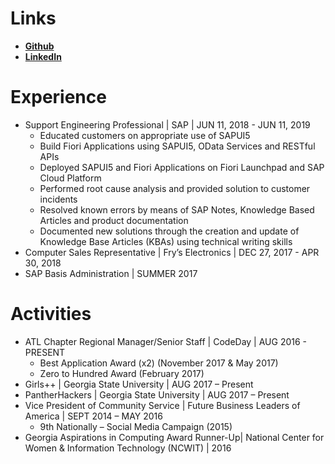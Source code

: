 # Links
* <a href="https://www.github.com/jahanvi316"> **Github** </a>
* <a href="https://www.linkedin.com/in/jahanvipatel"> **LinkedIn**</a> 

# Experience
* Support Engineering Professional | SAP | JUN 11, 2018 - JUN 11, 2019
  * Educated customers on appropriate use of SAPUI5
  * Build Fiori Applications using SAPUI5, OData Services and RESTful APIs
  * Deployed SAPUI5 and Fiori Applications on Fiori Launchpad and SAP Cloud Platform
  * Performed root cause analysis and provided solution to customer incidents
  * Resolved known errors by means of SAP Notes, Knowledge Based Articles and product documentation
  * Documented new solutions through the creation and update of Knowledge Base Articles (KBAs) using technical writing skills
* Computer Sales Representative | Fry’s Electronics | DEC 27, 2017 - APR 30, 2018
* SAP Basis Administration | SUMMER 2017

# Activities
* ATL Chapter Regional Manager/Senior Staff | CodeDay | AUG 2016 - PRESENT
  * Best Application Award (x2) (November 2017 & May 2017)
  * Zero to Hundred Award (February 2017)
* Girls++ | Georgia State University | AUG 2017 – Present
* PantherHackers | Georgia State University | AUG 2017 – Present
* Vice President of Community Service | Future Business Leaders of America | SEPT 2014 – MAY 2016
  * 9th Nationally – Social Media Campaign (2015)
* Georgia Aspirations in Computing Award Runner-Up| National Center for Women & Information Technology (NCWIT) | 2016
